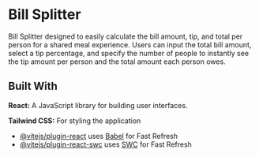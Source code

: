 # Bill Splitter

Bill Splitter designed to easily calculate the bill amount, tip, and total per person for a shared meal experience. Users can input the total bill amount, select a tip percentage, and specify the number of people to instantly see the tip amount per person and the total amount each person owes.

## Built With

**React:** A JavaScript library for building user interfaces.

**Tailwind CSS:** For styling the application

- [@vitejs/plugin-react](https://github.com/vitejs/vite-plugin-react/blob/main/packages/plugin-react/README.md) uses [Babel](https://babeljs.io/) for Fast Refresh
- [@vitejs/plugin-react-swc](https://github.com/vitejs/vite-plugin-react-swc) uses [SWC](https://swc.rs/) for Fast Refresh
